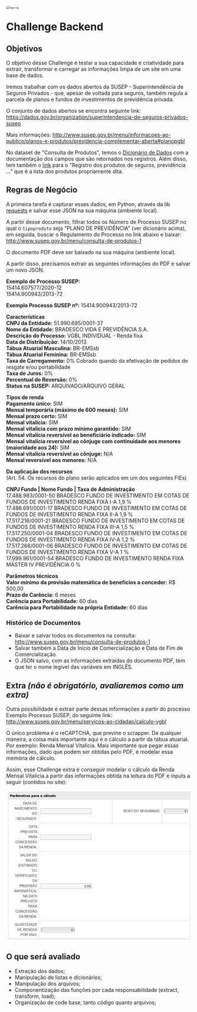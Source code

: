 <img src="https://img.carteiraglobal.com/logo-cg.png" alt="logo-cg" style="zoom:50%;float:left;" />

# Challenge Backend

## Objetivos
O objetivo desse Challenge é testar a sua capacidade e criatividade para extrair, transformar e carregar as informações limpa de um site em uma base de dados.

Iremos trabalhar com os dados abertos da SUSEP - Superintendência de Seguros Privados - que, apesar de voltada para seguros, também regula a parcela de planos e fundos de investimentos de previdência privada.

O conjunto de dados abertos se encontra seguinte link:
https://dados.gov.br/organization/superintendencia-de-seguros-privados-susep

Mais informações:
http://www.susep.gov.br/menu/informacoes-ao-publico/planos-e-produtos/previdencia-complementar-aberta#planopgbl

No dataset de "Consulta de Produtos", temos o [Dicionário de Dados](http://dados.susep.gov.br/olinda-ide/servico/produtos/versao/v1/documentacao) com a documentação dos campos que são retornados nos registros. Além disso, tem também o [link](http://dados.susep.gov.br/olinda-ide/servico/produtos/versao/v1/odata/DadosProdutos?$format=json) para o "Registro dos produtos de seguros, previdência ..." que é a lista dos produtos propriamente dita.

## Regras de Negócio

A primeira tarefa é capturar esses dados, em Python, através da lib [requests](https://requests.readthedocs.io/en/master/) e salvar esse JSON na sua máquina (ambiente local).

A partir desse documento, filtrar todos os Número de Processo SUSEP no qual o `tipoproduto` seja "PLANO DE PREVIDÊNCIA" (ver dicionário acima), em seguida, buscar o Regulamento do Processo no link abaixo e baixar:
http://www.susep.gov.br/menu/consulta-de-produtos-1

O documento PDF deve ser baixado na sua máquina (ambiente local).

A partir disso, precisamos extrair as seguintes informações do PDF e salvar um novo JSON.


**Exemplo de Processo SUSEP:**
<br/>15414.607577/2020-12 
<br/>15414.900943/2013-72

**Exemplo Processo SUSEP nº:** 15414.900943/2013-72

**Características**
<br/>**CNPJ da Entidade:** 51.990.695/0001-37
<br/>**Nome da Entidade:**  BRADESCO VIDA E PREVIDÊNCIA S.A.
<br/>**Descrição do Processo:** VGBL INDIVIDUAL - Renda fixa
<br/>**Data de Distribuição:** 14/10/2013
<br/>**Tábua Atuarial Masculina:** BR-EMSsb
<br/>**Tábua Atuarial Feminina:** BR-EMSsb
<br/>**Taxa de Carregamento:** 0% Cobrado quando da efetivação de pedidos de resgate e/ou portabilidade
<br/>**Taxa de Juros:** 0%
<br/>**Percentual de Reversão:** 0%
<br/>**Status na SUSEP:** ARQUIVADO/ARQUIVO GERAL

**Tipos de renda**
<br/>**Pagamento único:** SIM
<br/>**Mensal temporária (máximo de 600 meses):** SIM
<br/>**Mensal prazo certo:** SIM
<br/>**Mensal vitalícia:** SIM
<br/>**Mensal vitalícia com prazo mínimo garantido:** SIM
<br/>**Mensal vitalícia reversível ao beneficiário indicado:** SIM
<br/>**Mensal vitalícia reversível ao cônjuge com continuidade aos menores (maioridade aos 24):** SIM
<br/>**Mensal vitalícia reversível ao cônjuge:** N/A
<br/>**Mensal reversível aos menores:** N/A

**Da aplicação dos recursos**
<br/>(Art. 54. Os recursos do plano serão aplicados em um dos seguintes FIEs)

**CNPJ Fundo | Nome Fundo | Taxa de Administração**
<br/>17.488.983/0001-50 BRADESCO FUNDO DE INVESTIMENTO EM COTAS DE FUNDOS DE INVESTIMENTO RENDA FIXA I-A 1,9 %
<br/>17.488.691/0001-17 BRADESCO FUNDO DE INVESTIMENTO EM COTAS DE FUNDOS DE INVESTIMENTO RENDA FIXA II-A 1,9 %
<br/>17.517.216/0001-21 BRADESCO FUNDO DE INVESTIMENTO EM COTAS DE FUNDOS DE INVESTIMENTO RENDA FIXA III-A 1,5 %
<br/>17.517.250/0001-04 BRADESCO FUNDO DE INVESTIMENTO EM COTAS DE FUNDOS DE INVESTIMENTO RENDA FIXA IV-A 1,2 %
<br/>17.517.268/0001-06 BRADESCO FUNDO DE INVESTIMENTO EM COTAS DE FUNDOS DE INVESTIMENTO RENDA FIXA V-A 1 %
<br/>17.999.961/0001-54 BRADESCO FUNDO DE INVESTIMENTO RENDA FIXA MÁSTER IV PREVIDÊNCIA 0 %

**Parâmetros técnicos**
<br/>**Valor mínimo da provisão matemática de benefícios a conceder:** R$ 500,00
<br/>**Prazo de Carência:** 6 meses
<br/>**Carência para Portabilidade:** 60 dias
<br/>**Carência para Portabilidade na própria Entidade:** 60 dias


### Histórico de Documentos
- Baixar e salvar todos os documentos na consulta: http://www.susep.gov.br/menu/consulta-de-produtos-1
- Salvar também a Data de Início de Comercialização e Data de Fim de Comercialização.
- O JSON salvo, com as informações extraídas do documento PDF, tem que ter o nome legível das variáveis em INGLÊS.


## Extra _(não é obrigatório, avaliaremos como um extra)_
Outra possibilidade é extrair parte dessas informações a partir do processo Exemplo Processo SUSEP, do seguinte link:
http://www.susep.gov.br/menu/servicos-ao-cidadao/calculo-vgbl

O único problema é o reCAPTCHA, que previne o scrapper.
De qualquer maneira, a coisa mais importante aqui é o cálculo a partir da tábua atuarial. 
Por exemplo: Renda Mensal Vitalicia. Mais importante que pegar essas informações, dado que podem ser obtidas pelo PDF, é modelar essa memória de cálculo.

Assim, esse Challenge extra é conseguir modelar o cálculo da Renda Mensal Vitalicia a partir das informações obtida na leitura do PDF e inputs a seguir (contidos no site):

![susep-calculo](./susep-calculo.png)


## O que será avaliado
- Extração dos dados;
- Manipulação de listas e dicionários;
- Manipulação dos arquivos;
- Componentização das funções por cada responsabilidade (extract, transform, load);
- Organização de code base, tanto código quanto arquivos;

